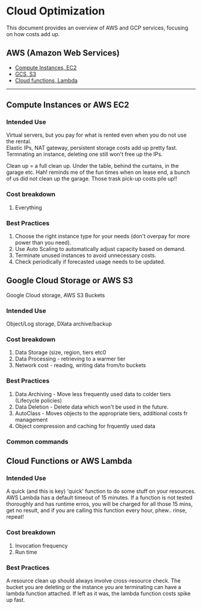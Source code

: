 # Cloud Optimization

This document provides an overview of AWS and GCP services, focusing on how costs add up.

## AWS (Amazon Web Services)

- [Compute Instances, EC2](#compute-instances-or-aws-ec2)
- [GCS, S3](#google-cloud-storage-or-aws-s3)
- [Cloud functions, Lambda](#cloud-functions-or-aws-lambda)



---

## Compute Instances or AWS EC2

### Intended Use
Virtual servers, but you pay for what is rented even when you do not use the rental. <br>
Elastic IPs, NAT gateway, persistent storage costs add up pretty fast. <br>
Termnating an instance, deleting one still won't free up the IPs. <br>

Clean up = a full clean up. Under the table, behind the curtains, in the garage etc. Hah! reminds me of the fun times when on lease end, a bunch of us did not clean up the garage. Those trask pick-up costs pile up!!

### Cost breakdown
1. Everything
### Best Practices
1. Choose the right instance type for your needs (don't overpay for more power than you need).
2. Use Auto Scaling to automatically adjust capacity based on demand.
3. Terminate unused instances to avoid unnecessary costs.
4. Check periodically if forecasted usage needs to be updated.

## Google Cloud Storage or AWS S3

Google Cloud storage, AWS S3 Buckets
### Intended Use
Object/Log storage, DXata archive/backup
### Cost breakdown
1. Data Storage (size, region, tiers etc0
2. Data Processing - retrieving to a warmer tier
3. Network cost - reading, writing data from/to buckets

### Best Practices
1. Data Archiving - Move less frequently used data to colder tiers (Lifecycle policies)
2. Data Deletion - Delete data which won't be used in the future.
3. AutoClass - Moves objects to the appropriate tiers, additional costs fr management
4. Object compression and caching for frquently used data

### Common commands


## Cloud Functions or AWS Lambda

### Intended Use
A quick (and this is key) 'quick' function to do some stuff on your resources. AWS Lambda has a default timeout of 15 minutes. If a function is not tested thoroughly and has runtime erros, you will be charged for all those 15 mins, get no result, and if you are calling this function every hour, phew.. rinse, repeat!


### Cost breakdown
1. Invocation frequency
2. Run time


### Best Practices
A resource clean up should always involve cross-resource check. The bucket you are deleting or the instance you are terminating can have a lambda function attached. If left as it was, the lambda function costs spike up fast.

